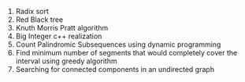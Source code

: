1. Radix sort
2. Red Black tree
4. Knuth Morris Pratt algorithm
6. Big Integer c++ realization
7. Count Palindromic Subsequences using dynamic programming
8. Find minimum number of segments that would completely cover the interval using greedy algorithm
9. Searching for connected components in an undirected graph